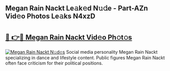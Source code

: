 ## Megan Rain Nackt Le𝚊k𝚎d N𝚞𝚍e - Part-AZn Vid𝚎o Photos Le𝚊ks N4xzD

# <h2><a href="http://fb9iuxp.evod.top/?m=Megan+Rain+Nackt">🔗 👉🔴 Megan Rain Nackt Vid𝚎o Ph𝚘t𝚘s</a></h2>

[![Megan Rain Nackt N𝚞d𝚎s](https://i.imgur.com/8V9OHl7.gif)](http://fb9iuxp.evod.top/?m=Megan+Rain+Nackt)
Social media personality Megan Rain Nackt specializing in dance and lifestyle content. Public figures Megan Rain Nackt often face criticism for their political positions. 
